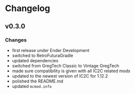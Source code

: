 # Changelog

## v0.3.0
### Changes
- first release under Ender Development
- switched to RetroFuturaGradle
- updated dependencies
- switched from GregTech Classic to Vintage GregTech
- made sure compatibility is given with all IC2C related mods
- updated to the newest version of IC2C for 1.12.2
- polished the README.md
- updated `mcmod.info`